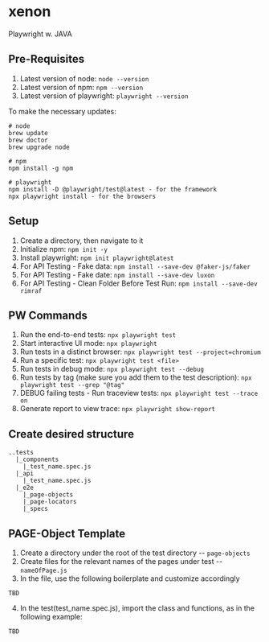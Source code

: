 # xenon

Playwright w. JAVA

## Pre-Requisites

1. Latest version of node: `node --version`
2. Latest version of npm: `npm --version`
3. Latest version of playwright: `playwright --version`

To make the necessary updates:

```
# node
brew update
brew doctor
brew upgrade node

# npm
npm install -g npm

# playwright
npm install -D @playwright/test@latest - for the framework
npx playwright install - for the browsers
```

## Setup

1. Create a directory, then navigate to it
2. Initialize npm: `npm init -y`
3. Install playwright: `npm init playwright@latest`
4. For API Testing - Fake data: `npm install --save-dev @faker-js/faker`
5. For API Testing - Fake date: `npm install --save-dev luxon`
6. For API Testing - Clean Folder Before Test Run: `npm install --save-dev rimraf`

## PW Commands

1. Run the end-to-end tests: `npx playwright test`
2. Start interactive UI mode: `npx playwright`
3. Run tests in a distinct browser: `npx playwright test --project=chromium`
4. Run a specific test: `npx playwright test <file>`
5. Run tests in debug mode: `npx playwright test --debug`
6. Run tests by tag (make sure you add them to the test description): `npx playwright test --grep "@tag"`
7. DEBUG failing tests - Run traceview tests: `npx playwright test --trace on`
8. Generate report to view trace: `npx playwright show-report`

## Create desired structure

```
..tests
  |_components
    |_test_name.spec.js
  |_api
    |_test_name.spec.js
  |_e2e
    |_page-objects
    |_page-locators
    |_specs
```

## PAGE-Object Template

1. Create a directory under the root of the test directory -- `page-objects`
2. Create files for the relevant names of the pages under test -- `nameOfPage.js`
3. In the file, use the following boilerplate and customize accordingly

```
TBD
```

4. In the test(test_name.spec.js), import the class and functions, as in the following example:

```
TBD
```
